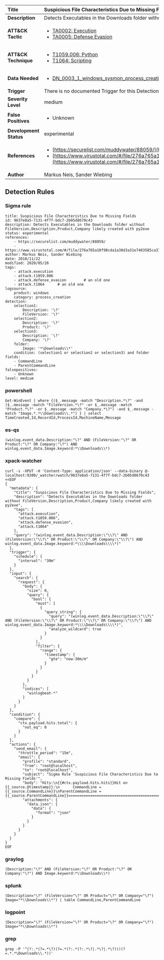 | Title                    | Suspicious File Characteristics Due to Missing Fields       |
|:-------------------------|:------------------|
| **Description**          | Detects Executables in the Downloads folder without FileVersion,Description,Product,Company likely created with py2exe |
| **ATT&amp;CK Tactic**    |  <ul><li>[TA0002: Execution](https://attack.mitre.org/tactics/TA0002)</li><li>[TA0005: Defense Evasion](https://attack.mitre.org/tactics/TA0005)</li></ul>  |
| **ATT&amp;CK Technique** | <ul><li>[T1059.006: Python](https://attack.mitre.org/techniques/T1059/006)</li><li>[T1064: Scripting](https://attack.mitre.org/techniques/T1064)</li></ul>  |
| **Data Needed**          | <ul><li>[DN_0003_1_windows_sysmon_process_creation](../Data_Needed/DN_0003_1_windows_sysmon_process_creation.md)</li></ul>  |
| **Trigger**              |  There is no documented Trigger for this Detection Rule yet  |
| **Severity Level**       | medium |
| **False Positives**      | <ul><li>Unknown</li></ul>  |
| **Development Status**   | experimental |
| **References**           | <ul><li>[https://securelist.com/muddywater/88059/](https://securelist.com/muddywater/88059/)</li><li>[https://www.virustotal.com/#/file/276a765a10f98cda1a38d3a31e7483585ca3722ecad19d784441293acf1b7beb/detection](https://www.virustotal.com/#/file/276a765a10f98cda1a38d3a31e7483585ca3722ecad19d784441293acf1b7beb/detection)</li></ul>  |
| **Author**               | Markus Neis, Sander Wiebing |


## Detection Rules

### Sigma rule

```
title: Suspicious File Characteristics Due to Missing Fields
id: 9637e8a5-7131-4f7f-bdc7-2b05d8670c43
description: Detects Executables in the Downloads folder without FileVersion,Description,Product,Company likely created with py2exe
status: experimental
references:
    - https://securelist.com/muddywater/88059/
    - https://www.virustotal.com/#/file/276a765a10f98cda1a38d3a31e7483585ca3722ecad19d784441293acf1b7beb/detection
author: Markus Neis, Sander Wiebing
date: 2018/11/22
modified: 2020/05/26
tags:
    - attack.execution
    - attack.t1059.006
    - attack.defense_evasion        # an old one
    - attack.t1064      # an old one
logsource:
    product: windows
    category: process_creation
detection:
    selection1:
        Description: '\?'
        FileVersion: '\?'
    selection2:
        Description: '\?'
        Product: '\?'
    selection3:
        Description: '\?'
        Company: '\?'
    folder:
        Image: '*\Downloads\\*'
    condition: (selection1 or selection2 or selection3) and folder
fields:
    - CommandLine
    - ParentCommandLine
falsepositives:
    - Unknown
level: medium

```





### powershell
    
```
Get-WinEvent | where {($_.message -match "Description.*\?" -and ($_.message -match "FileVersion.*\?" -or $_.message -match "Product.*\?" -or $_.message -match "Company.*\?") -and $_.message -match "Image.*.*\\Downloads\\.*") } | select TimeCreated,Id,RecordId,ProcessId,MachineName,Message
```


### es-qs
    
```
(winlog.event_data.Description:"\?" AND (FileVersion:"\?" OR Product:"\?" OR Company:"\?") AND winlog.event_data.Image.keyword:*\\Downloads\\*)
```


### xpack-watcher
    
```
curl -s -XPUT -H 'Content-Type: application/json' --data-binary @- localhost:9200/_watcher/watch/9637e8a5-7131-4f7f-bdc7-2b05d8670c43 <<EOF
{
  "metadata": {
    "title": "Suspicious File Characteristics Due to Missing Fields",
    "description": "Detects Executables in the Downloads folder without FileVersion,Description,Product,Company likely created with py2exe",
    "tags": [
      "attack.execution",
      "attack.t1059.006",
      "attack.defense_evasion",
      "attack.t1064"
    ],
    "query": "(winlog.event_data.Description:\"\\?\" AND (FileVersion:\"\\?\" OR Product:\"\\?\" OR Company:\"\\?\") AND winlog.event_data.Image.keyword:*\\\\Downloads\\\\*)"
  },
  "trigger": {
    "schedule": {
      "interval": "30m"
    }
  },
  "input": {
    "search": {
      "request": {
        "body": {
          "size": 0,
          "query": {
            "bool": {
              "must": [
                {
                  "query_string": {
                    "query": "(winlog.event_data.Description:\"\\?\" AND (FileVersion:\"\\?\" OR Product:\"\\?\" OR Company:\"\\?\") AND winlog.event_data.Image.keyword:*\\\\Downloads\\\\*)",
                    "analyze_wildcard": true
                  }
                }
              ],
              "filter": {
                "range": {
                  "timestamp": {
                    "gte": "now-30m/m"
                  }
                }
              }
            }
          }
        },
        "indices": [
          "winlogbeat-*"
        ]
      }
    }
  },
  "condition": {
    "compare": {
      "ctx.payload.hits.total": {
        "not_eq": 0
      }
    }
  },
  "actions": {
    "send_email": {
      "throttle_period": "15m",
      "email": {
        "profile": "standard",
        "from": "root@localhost",
        "to": "root@localhost",
        "subject": "Sigma Rule 'Suspicious File Characteristics Due to Missing Fields'",
        "body": "Hits:\n{{#ctx.payload.hits.hits}}Hit on {{_source.@timestamp}}:\n      CommandLine = {{_source.CommandLine}}\nParentCommandLine = {{_source.ParentCommandLine}}================================================================================\n{{/ctx.payload.hits.hits}}",
        "attachments": {
          "data.json": {
            "data": {
              "format": "json"
            }
          }
        }
      }
    }
  }
}
EOF

```


### graylog
    
```
(Description:"\?" AND (FileVersion:"\?" OR Product:"\?" OR Company:"\?") AND Image.keyword:*\\Downloads\\*)
```


### splunk
    
```
(Description="\?" (FileVersion="\?" OR Product="\?" OR Company="\?") Image="*\\Downloads\\*") | table CommandLine,ParentCommandLine
```


### logpoint
    
```
(Description="\?" (FileVersion="\?" OR Product="\?" OR Company="\?") Image="*\\Downloads\\*")
```


### grep
    
```
grep -P '^(?:.*(?=.*\?)(?=.*(?:.*(?:.*\?|.*\?|.*\?)))(?=.*.*\Downloads\\.*))'
```



